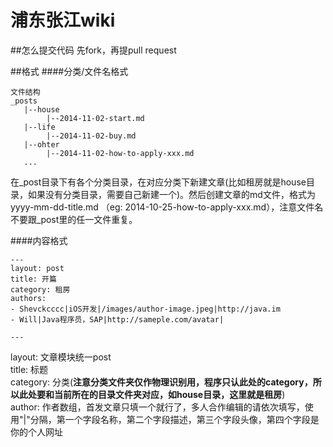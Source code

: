 # 浦东张江wiki
##怎么提交代码
先fork，再提pull request

##格式
####分类/文件名格式
```
文件结构
_posts
   |--house
   		|--2014-11-02-start.md
   |--life
   		|--2014-11-02-buy.md
   |--ohter
   		|--2014-11-02-how-to-apply-xxx.md
   ...

```
在_post目录下有各个分类目录，在对应分类下新建文章(比如租房就是house目录，如果没有分类目录，需要自己新建一个)。然后创建文章的md文件，格式为yyyy-mm-dd-title.md （eg: 2014-10-25-how-to-apply-xxx.md），注意文件名不要跟_post里的任一文件重复。

####内容格式
```
---
layout: post
title: 开篇
category: 租房
authors:
- Shevckcccc|iOS开发|/images/author-image.jpeg|http://java.im
- Will|Java程序员，SAP|http://sameple.com/avatar|

---
```
layout: 文章模块统一post			
title: 标题				 
category: 分类(**注意分类文件夹仅作物理识别用，程序只认此处的category，所以此处要和当前所在的目录文件夹对应，如house目录，这里就是租房**)    
author: 作者数组，首发文章只填一个就行了，多人合作编辑的请依次填写，使用"|"分隔，第一个字段名称，第二个字段描述，第三个字段头像，第四个字段是你的个人网址







